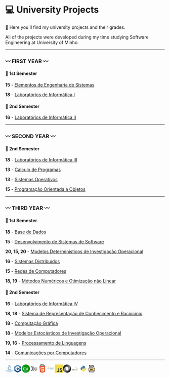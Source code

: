 # 💻 University Projects 

:pushpin: Here you'll find my university projects and their grades.

All of the projects were developed during my time studying Software Engineering at University of Minho.

***
### :wavy_dash: FIRST YEAR 	:wavy_dash:

#### :sunflower: 1st Semester 
**15** - [Elementos de Engenharia de Sistemas](https://github.com/Analucar/UMinho/tree/main/FirstYear/1st/EES)

**18** - [Laboratórios de Informática I](https://github.com/Analucar/UMinho/tree/main/FirstYear/1st/LI1)

#### :sunflower: 2nd Semester 
**16** - [Laboratórios de Informática II](https://github.com/Analucar/UMinho/tree/main/FirstYear/2nd/LI2)

***

### :wavy_dash: SECOND YEAR :wavy_dash:

#### :sunflower: 2nd Semester 
**18** - [Laboratórios de Informática III](https://github.com/Analucar/UMinho/tree/main/SecondYear/2nd/LI3)

**13** - [Calculo de Programas](https://github.com/Analucar/UMinho/tree/main/SecondYear/2nd/CP)

**13** - [Sistemas Operativos](https://github.com/Analucar/UMinho/tree/main/SecondYear/2nd/SO)

**15** - [Programação Orientada a Objetos](https://github.com/Analucar/UMinho/tree/main/SecondYear/2nd/POO)

***

### :wavy_dash: THIRD YEAR :wavy_dash:

#### :sunflower: 1st Semester 
**18** - [Base de Dados](https://github.com/Analucar/UMinho/tree/main/ThirdYear/1st/BD)

**15** - [Desenvolvimento de Sistemas de Software](https://github.com/Analucar/UMinho/tree/main/ThirdYear/1st/DSS)

**20, 15, 20** - [Modelos Deterministicos de Investigação Operacional](https://github.com/Analucar/UMinho/tree/main/ThirdYear/1st/MDIO)

**16** - [Sistemas Distribuidos](https://github.com/Analucar/UMinho/tree/main/ThirdYear/1st/SD)

**15** - [Redes de Computadores](https://github.com/Analucar/UMinho/tree/main/ThirdYear/1st/RC)

**18, 19** - [Métodos Numéricos e Otimização não Linear](https://github.com/Analucar/UMinho/tree/main/ThirdYear/1st/MNOL)

#### :sunflower: 2nd Semester 
**16** - [Laboratórios de Informática IV](https://github.com/Analucar/UMinho/tree/main/ThirdYear/2nd/LI4)

**18, 18** - [Sistema de Representação de Conhecimento e Raciocínio](https://github.com/Analucar/UMinho/tree/main/ThirdYear/2nd/SRCR)

**18** - [Computação Gráfica](https://github.com/Analucar/UMinho/tree/main/ThirdYear/2nd/CG)

**18** - [Modelos Estocásticos de Investigação Operacional](https://github.com/Analucar/UMinho/tree/main/ThirdYear/2nd/MEIO)

**19, 16** - [Processamento de Linguagens](https://github.com/Analucar/UMinho/tree/main/ThirdYear/2nd/PL)

**14** - [Comunicações por Computadores](https://github.com/Analucar/UMinho/tree/main/ThirdYear/2nd/CC)

***

<img align="left" width="26px" src="https://github.com/github/explore/blob/main/topics/c/c.png"/>
<img align="left" width="26px" src="https://github.com/github/explore/blob/main/topics/cpp/cpp.png"/>
<img align="left" width="26px" src="https://github.com/github/explore/blob/main/topics/csharp/csharp.png"/>
<img align="left" width="26px" src="https://github.com/github/explore/blob/main/topics/haskell/haskell.png"/>
<img align="left" width="26px" src="https://github.com/github/explore/blob/main/topics/html/html.png"/>
<img align="left" width="26px" src="https://github.com/github/explore/blob/main/topics/java/java.png"/>
<img align="left" width="26px" src="https://github.com/github/explore/blob/main/topics/javascript/javascript.png"/>
<img align="left" width="26px" src="https://github.com/github/explore/blob/main/topics/json/json.png"/>
<img align="left" width="26px" src="https://github.com/github/explore/blob/main/topics/mysql/mysql.png"/>
<img align="left" width="26px" src="https://github.com/github/explore/blob/main/topics/python/python.png"/>
<img align="left" width="26px" src="https://github.com/github/explore/blob/main/topics/xml/xml.png"/>

